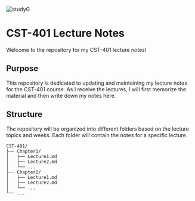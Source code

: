 ![studyG](https://github.com/yoon-thiri04/computer-network-lectures/assets/152978538/7370b441-9698-412c-a769-2b8eb9852dfd)

# CST-401 Lecture Notes

Welcome to the repository for my CST-401 lecture notes!

## Purpose

This repository is dedicated to updating and maintaining my lecture notes for the CST-401 course. As I receive the lectures, I will first memorize the material and then write down my notes here.

## Structure

The repository will be organized into different folders based on the lecture topics and weeks. Each folder will contain the notes for a specific lecture.

```
CST-401/
├── Chapter1/
│   ├── Lecture1.md
│   ├── Lecture2.md
│   └── ...
├── Chapter2/
│   ├── Lecture1.md
│   ├── Lecture2.md
│   └── ...
└── ...
```
